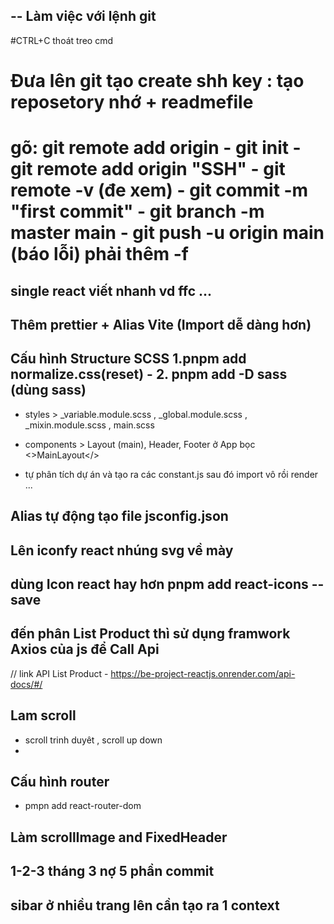 ## -- Làm việc với lệnh git

#CTRL+C thoát treo cmd

# Đưa lên git tạo create shh key : tạo reposetory nhớ + readmefile

# gõ: git remote add origin - git init - git remote add origin "SSH" - git remote -v (đe xem) - git commit -m "first commit" - git branch -m master main - git push -u origin main (báo lỗi) phải thêm -f

## single react viết nhanh vd ffc ...

## Thêm prettier + Alias Vite (Import dễ dàng hơn)

## Cấu hình Structure SCSS 1.pnpm add normalize.css(reset) - 2. pnpm add -D sass (dùng sass)

-   styles > \_variable.module.scss , \_global.module.scss , \_mixin.module.scss , main.scss
-   components > Layout (main), Header, Footer ở App bọc <>MainLayout</>

- tự phân tích dự án và tạo ra các constant.js sau đó import vô rồi render ...

## Alias tự động tạo file jsconfig.json 

## Lên iconfy react nhúng svg về mày 

## dùng Icon react hay hơn pnpm add react-icons --save 

## đến phân List Product thì sử dụng framwork Axios của js để Call Api 

// link API List Product - https://be-project-reactjs.onrender.com/api-docs/#/

## Lam scroll 
- scroll trinh duyêt , scroll up down 
- 
## Cấu hình router 
- pmpn add react-router-dom 

## Làm scrollImage and FixedHeader

## 1-2-3 tháng 3 nợ 5 phần commit 

## sibar ở nhiều trang lên cần tạo ra 1 context 

